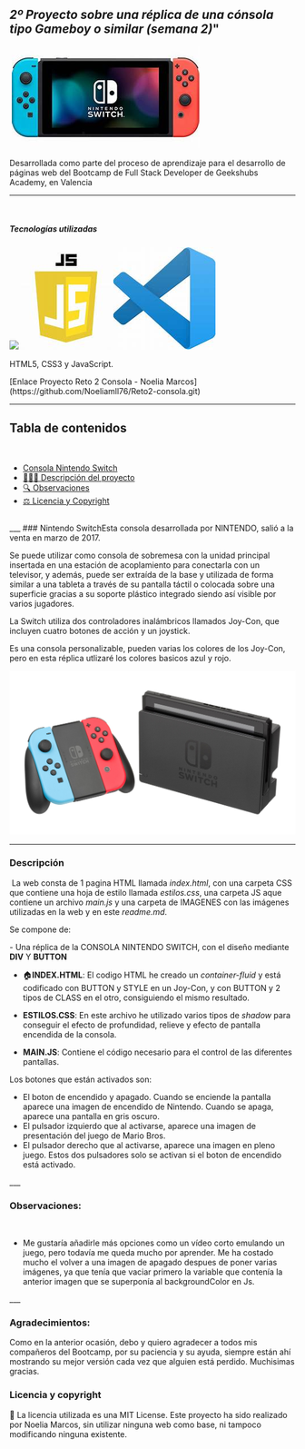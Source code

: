## _2º Proyecto sobre una réplica de una cónsola tipo Gameboy o similar (semana 2)_"

​
<img src="./imagenes/consola.jfif">

<p text-align="justify">Desarrollada como parte del proceso de aprendizaje para el desarrollo de páginas web del Bootcamp de Full Stack Developer de Geekshubs Academy, en Valencia</p>

___
​<br>
<h5> Tecnologías utilizadas</h5>
<img src="./IMAGENES/iconos1.jfif">
<img src="./IMAGENES/iconoJs.jfif">
<img src="./imagenes/iconoVisual.jfif">
​
<p>HTML5, CSS3 y JavaScript.</p>
​
[Enlace Proyecto Reto 2 Consola - Noelia Marcos](https://github.com/Noeliamll76/Reto2-consola.git)
​

___
## Tabla de contenidos
​​
- [Consola Nintendo Switch ](#Nintendo-Switch)
- [👩🏻‍💻 Descripción del proyecto](#Descripción)
- [🔍 Observaciones](#Observaciones)
- [⚖️ Licencia y Copyright](#licencia-y-copyright)
<br>
​
___
### Nintendo Switch
​Esta consola desarrollada por NINTENDO, salió a la venta en  marzo de 2017.

Se puede utilizar como consola de sobremesa con la unidad principal insertada en una estación de acoplamiento para conectarla con un televisor, y además, puede ser extraída de la base y utilizada de forma similar a una tableta a través de su pantalla táctil o colocada sobre una superficie gracias a su soporte plástico integrado siendo así visible por varios jugadores.

La Switch utiliza dos controladores inalámbricos llamados Joy-Con, que incluyen cuatro botones de acción y un joystick.

Es una consola personalizable, pueden varias los colores de los Joy-Con, pero en esta réplica utlizaré los colores basicos azul y rojo.

<img src="./imagenes/Nintendo-con-base.jpg">

___
### Descripción
​
La web consta de 1 pagina HTML llamada *index.html*, con una carpeta CSS que contiene una hoja de estilo llamada *estilos.css*, una carpeta JS aque contiene un archivo *main.js* y una carpeta de IMAGENES con las imágenes utilizadas en la web y en este *readme.md*.


Se compone de:

​- Una réplica de la CONSOLA NINTENDO SWITCH, con el diseño mediante **DIV** Y **BUTTON**

- 🏠**INDEX.HTML**: El codigo HTML he creado un _container-fluid_ y está codificado con BUTTON y STYLE en un Joy-Con, y con BUTTON y 2 tipos de CLASS en el otro, consiguiendo el mismo resultado.

- **ESTILOS.CSS**: En este archivo he utilizado varios tipos de _shadow_ para conseguir el efecto de profundidad, relieve y efecto de pantalla encendida de la consola.

- **MAIN.JS**: Contiene el código necesario para el control de las diferentes pantallas.

Los botones que están activados son:
- El boton de encendido y apagado. 
    Cuando se enciende la pantalla aparece una imagen de encendido de Nintendo.
    Cuando se apaga, aparece una pantalla en gris oscuro.
- El pulsador izquierdo que al activarse, aparece una imagen de presentación del juego de Mario Bros.
- El pulsador derecho que al activarse, aparece una imagen en pleno juego.
​Estos dos pulsadores solo se activan si el boton de encendido está activado.


​___

### Observaciones: 
​
-  Me gustaría añadirle más opciones como un vídeo corto emulando un juego, pero todavía me queda mucho por aprender.
Me ha costado mucho el volver a una imagen de apagado despues de poner varias imágenes, ya que tenía que vaciar primero la variable que contenía la anterior imagen que se superponía al backgroundColor en Js.


​___

### Agradecimientos:

Como en la anterior ocasión, debo y quiero agradecer a todos mis compañeros del Bootcamp, por su paciencia y su ayuda, siempre están ahí mostrando su mejor versión cada vez que alguien está perdido.
Muchisimas gracias.

### Licencia y copyright
📝 La licencia utilizada es una MIT License.
Este proyecto ha sido realizado por Noelia Marcos, sin utilizar ninguna web como base, ni tampoco modificando ninguna existente.